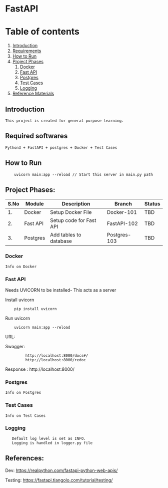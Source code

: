 # FastAPI

# Table of contents
1. [Introduction](#introduction)
2. [Requirements](#requirements)
3. [How to Run](#howtorun)
4. [Project Phases](#phases)
    1. [Docker](#docker)
    2. [Fast API](#fastapi)
    3. [Postgres](#db)
    4. [Test Cases](#tests)
    5. [Logging](#logs)
5. [Reference Materials](#ref)

## Introduction <a name="introduction"></a>
    This project is created for general purpose learning.


## Required softwares <a name="requirements"></a>
```text
Python3 + FastAPI + postgres + Docker + Test Cases
```

## How to Run <a name="howtorun"></a>
```commandline
    uvicorn main:app --reload // Start this server in main.py path
```

## Project Phases: <a name="phases"></a>

| S.No  | Module | Description | Branch | Status |
| ----- | ------ | ------ | ------ | ------ |
| 1.  | Docker  | Setup Docker File | Docker-101 | TBD |
| 2.  | Fast API  | Setup code for Fast API | FastAPI-102 | TBD |
| 3.  | Postgres  | Add tables to database | Postgres-103 | TBD |

### Docker <a name="docker"></a>
```text
Info on Docker
```

### Fast API <a name="fastapi"></a>

Needs UVICORN to be installed- This acts as a server

Install uvicorn
```commandline
    pip install uvicorn
```

Run uvicorn
```commandline
    uvicorn main:app --reload
```

URL:

Swagger: 
```text
         http://localhost:8000/docs#/
         http://localhost:8000/redoc
```

Response : http://localhost:8000/


### Postgres <a name="db"></a>
```text
Info on Postgres
```

### Test Cases <a name="tests"></a>
```text
Info on Test Cases
```

### Logging <a name="logs"></a>
```text
   Default log level is set as INFO.
   Logging is handled in logger.py file
```


## References: <a name="ref"></a>

Dev: https://realpython.com/fastapi-python-web-apis/

Testing: https://fastapi.tiangolo.com/tutorial/testing/

